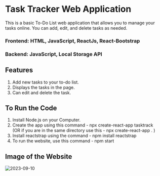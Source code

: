 # Task Tracker Web Application

This is a basic To-Do List web application that allows you to manage your tasks online. 
You can add, edit, and delete tasks as needed. 

### Frontend: HTML, JavaScript, ReactJs, React-Bootstrap
### Backend: JavaScript, Local Storage API

## Features
  
1) Add new tasks to your to-do list.
2) Displays the tasks in the page.
3) Can edit and delete the task.

## To Run the Code

1. Install Node.js on your Computer.
2. Create the app using this command - npx create-react-app tasktrack 
(OR if you are in the same directory use this - npx create-react-app . )
3. Install reactstrap using the command - npm install reactstrap
4. To run the website, use this command - npm start

## Image of the Website

![2023-09-10](https://github.com/Alen-Varghese/tasktrack/assets/113363294/af2d2d2f-b2c6-4327-9f77-d894c62f0095)

